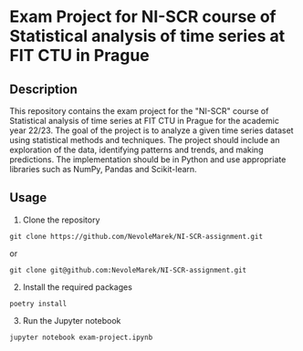 # Exam Project for NI-SCR course of Statistical analysis of time series at FIT CTU in Prague

## Description

This repository contains the exam project for the "NI-SCR" course of Statistical analysis of time series at FIT CTU in Prague for the academic year 22/23. The goal of the project is to analyze a given time series dataset using statistical methods and techniques. The project should include an exploration of the data, identifying patterns and trends, and making predictions. The implementation should be in Python and use appropriate libraries such as NumPy, Pandas and Scikit-learn.

## Usage

1. Clone the repository

```
git clone https://github.com/NevoleMarek/NI-SCR-assignment.git
```

or

```
git clone git@github.com:NevoleMarek/NI-SCR-assignment.git
```

2. Install the required packages

```
poetry install
```

3. Run the Jupyter notebook

```
jupyter notebook exam-project.ipynb
```